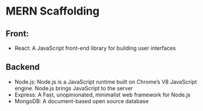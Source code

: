 # MERN Scaffolding

## Front:

 - React: A JavaScript front-end library for building user interfaces

## Backend

 - Node.js: Node.js is a JavaScript runtime built on Chrome’s V8 JavaScript engine.     Node.js brings JavaScript to the server
 - Express: A Fast, unopinionated, minimalist web framework for Node.js
 - MongoDB: A document-based open source database
